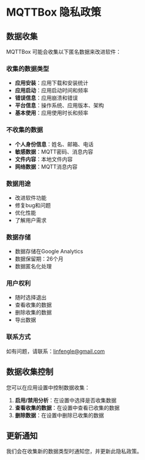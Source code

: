 # MQTTBox 隐私政策

## 数据收集

MQTTBox 可能会收集以下匿名数据来改进软件：

### 收集的数据类型
- **应用安装**：应用下载和安装统计
- **应用启动**：应用启动时间和频率
- **错误信息**：应用崩溃和错误
- **平台信息**：操作系统、应用版本、架构
- **基本使用**：应用使用时长和频率

### 不收集的数据
- **个人身份信息**：姓名、邮箱、电话
- **敏感数据**：MQTT密码、消息内容
- **文件内容**：本地文件内容
- **网络数据**：MQTT消息内容

### 数据用途
- 改进软件功能
- 修复bug和问题
- 优化性能
- 了解用户需求

### 数据存储
- 数据存储在Google Analytics
- 数据保留期：26个月
- 数据匿名化处理

### 用户权利
- 随时选择退出
- 查看收集的数据
- 删除收集的数据
- 导出数据

### 联系方式
如有问题，请联系：linfengle@gmail.com

## 数据收集控制

您可以在应用设置中控制数据收集：

1. **启用/禁用分析**：在设置中选择是否收集数据
2. **查看收集的数据**：在设置中查看已收集的数据
3. **删除数据**：在设置中删除已收集的数据

## 更新通知

我们会在收集新的数据类型时通知您，并更新此隐私政策。
